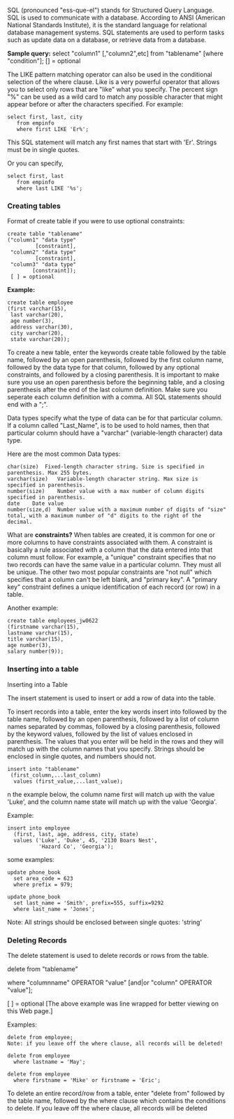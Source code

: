 SQL (pronounced "ess-que-el") stands for Structured Query Language. SQL is used to communicate with a database. According to ANSI (American National Standards Institute), it is the standard language for relational database management systems. SQL statements are used to perform tasks such as update data on a database, or retrieve data from a database.

**Sample query:**
select "column1"
  [,"column2",etc]
  from "tablename"
  [where "condition"];
  [] = optional


The LIKE pattern matching operator can also be used in the conditional selection of the where clause. Like is a very powerful operator that allows you to select only rows that are "like" what you specify. The percent sign "%" can be used as a wild card to match any possible character that might appear before or after the characters specified. For example:

```
select first, last, city
   from empinfo
   where first LIKE 'Er%';
```

This SQL statement will match any first names that start with 'Er'. Strings must be in single quotes.

Or you can specify,
```
select first, last
   from empinfo
   where last LIKE '%s';
```



### Creating tables

Format of create table if you were to use optional constraints:
```
create table "tablename"
("column1" "data type"
         [constraint],
 "column2" "data type"
         [constraint],
 "column3" "data type"
        [constraint]);
 [ ] = optional
```


**Example:**

```
create table employee
(first varchar(15),
 last varchar(20),
 age number(3),
 address varchar(30),
 city varchar(20),
 state varchar(20));
```


To create a new table, enter the keywords create table followed by the table name, followed by an open parenthesis, followed by the first column name, followed by the data type for that column, followed by any optional constraints, and followed by a closing parenthesis. It is important to make sure you use an open parenthesis before the beginning table, and a closing parenthesis after the end of the last column definition. Make sure you seperate each column definition with a comma. All SQL statements should end with a ";".


Data types specify what the type of data can be for that particular column. If a column called "Last_Name", is to be used to hold names, then that particular column should have a "varchar" (variable-length character) data type.

Here are the most common Data types:

```
char(size)	Fixed-length character string. Size is specified in parenthesis. Max 255 bytes.
varchar(size)	Variable-length character string. Max size is specified in parenthesis.
number(size)	Number value with a max number of column digits specified in parenthesis.
date	Date value
number(size,d)	Number value with a maximum number of digits of "size" total, with a maximum number of "d" digits to the right of the decimal.
```


What are **constraints?** When tables are created, it is common for one or more columns to have constraints associated with them. A constraint is basically a rule associated with a column that the data entered into that column must follow. For example, a "unique" constraint specifies that no two records can have the same value in a particular column. They must all be unique. The other two most popular constraints are "not null" which specifies that a column can't be left blank, and "primary key". A "primary key" constraint defines a unique identification of each record (or row) in a table.


Another example:

```
create table employees_jw0622
(firstname varchar(15),
lastname varchar(15),
title varchar(15),
age number(3),
salary number(9));
```



### Inserting into a table


Inserting into a Table

The insert statement is used to insert or add a row of data into the table.

To insert records into a table, enter the key words insert into followed by the table name, followed by an open parenthesis, followed by a list of column names separated by commas, followed by a closing parenthesis, followed by the keyword values, followed by the list of values enclosed in parenthesis. The values that you enter will be held in the rows and they will match up with the column names that you specify. Strings should be enclosed in single quotes, and numbers should not.

```
insert into "tablename"
 (first_column,...last_column)
  values (first_value,...last_value);
```


n the example below, the column name first will match up with the value 'Luke', and the column name state will match up with the value 'Georgia'.

Example:

```
insert into employee
  (first, last, age, address, city, state)
  values ('Luke', 'Duke', 45, '2130 Boars Nest',
          'Hazard Co', 'Georgia');
```


some examples:

```
update phone_book
  set area_code = 623
  where prefix = 979;

update phone_book
  set last_name = 'Smith', prefix=555, suffix=9292
  where last_name = 'Jones';
```

Note: All strings should be enclosed between single quotes: 'string'


### Deleting Records


The delete statement is used to delete records or rows from the table.

delete from "tablename"

where "columnname"
  OPERATOR "value"
[and|or "column"
  OPERATOR "value"];

[ ] = optional
[The above example was line wrapped for better viewing on this Web page.]

Examples:

```
delete from employee;
Note: if you leave off the where clause, all records will be deleted!

delete from employee
  where lastname = 'May';

delete from employee
  where firstname = 'Mike' or firstname = 'Eric';
```


To delete an entire record/row from a table, enter "delete from" followed by the table name, followed by the where clause which contains the conditions to delete. If you leave off the where clause, all records will be deleted

